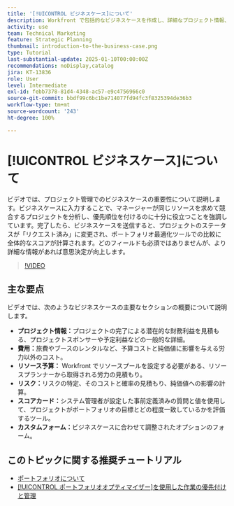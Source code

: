 ```yaml
---
title: '[!UICONTROL ビジネスケース]について'
description: Workfront で包括的なビジネスケースを作成し、詳細なプロジェクト情報、費用、労力とリスクの分析、スコアカード、情報に基づいたポートフォリオ管理のカスタムフォームを含めることで、プロジェクトに優先順位を付けます。
activity: use
team: Technical Marketing
feature: Strategic Planning
thumbnail: introduction-to-the-business-case.png
type: Tutorial
last-substantial-update: 2025-01-10T00:00:00Z
recommendations: noDisplay,catalog
jira: KT-13836
role: User
level: Intermediate
exl-id: febb7378-81d4-4348-ac57-e9c4756966c0
source-git-commit: bbdf99c6bc1be714077fd94fc3f8325394de36b3
workflow-type: tm+mt
source-wordcount: '243'
ht-degree: 100%

---
```


# [!UICONTROL ビジネスケース]について

ビデオでは、プロジェクト管理でのビジネスケースの重要性について説明します。ビジネスケースに入力することで、マネージャーが同じリソースを求めて競合するプロジェクトを分析し、優先順位を付けるのに十分に役立つことを強調しています。完了したら、ビジネスケースを送信すると、プロジェクトのステータスが「リクエスト済み」に変更され、ポートフォリオ最適化ツールでの比較に全体的なスコアが計算されます。どのフィールドも必須ではありませんが、より詳細な情報があれば意思決定が向上します。

>[!VIDEO](https://video.tv.adobe.com/v/3442845/?quality=12&learn=on&enablevpops=1&captions=jpn)

## 主な要点

ビデオでは、次のようなビジネスケースの主要なセクションの概要について説明します。

* **プロジェクト情報：**&#x200B;プロジェクトの完了による潜在的な財務利益を見積もる、プロジェクトスポンサーや予定利益などの一般的な詳細。
* **費用：**&#x200B;旅費やブースのレンタルなど、予算コストと純価値に影響を与える労力以外のコスト。
* **リソース予算：** Workfront でリソースプールを設定する必要がある、リソースプランナーから取得される労力の見積もり。
* **リスク：**&#x200B;リスクの特定、そのコストと確率の見積もり、純価値への影響の計算。
* **スコアカード：**&#x200B;システム管理者が設定した事前定義済みの質問と値を使用して、プロジェクトがポートフォリオの目標とどの程度一致しているかを評価するツール。
* **カスタムフォーム：**&#x200B;ビジネスケースに合わせて調整されたオプションのフォーム。


## このトピックに関する推奨チュートリアル

* [ポートフォリオについて](/help/portfolios-and-programs/overview-of-adobe-workfront-portfolios.md)
* [[!UICONTROL ポートフォリオオプティマイザー]を使用した作業の優先付けと管理](/help/portfolios-and-programs/prioritize-and-manage-work-with-portfolios.md)
